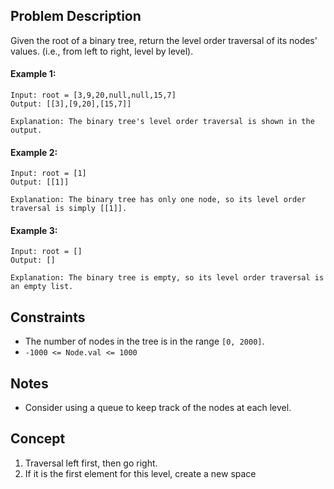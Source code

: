 ## Problem Description

Given the root of a binary tree, return the level order traversal of its nodes' values. (i.e., from left to right, level by level).

#### Example 1:
``` plaintext
Input: root = [3,9,20,null,null,15,7]
Output: [[3],[9,20],[15,7]]

Explanation: The binary tree's level order traversal is shown in the output.
```

#### Example 2:
``` plaintext
Input: root = [1]
Output: [[1]]

Explanation: The binary tree has only one node, so its level order traversal is simply [[1]].
```
#### Example 3:
``` plaintext
Input: root = []
Output: []

Explanation: The binary tree is empty, so its level order traversal is an empty list.
```
## Constraints

- The number of nodes in the tree is in the range `[0, 2000]`.
- `-1000 <= Node.val <= 1000`

## Notes

- Consider using a queue to keep track of the nodes at each level.

## Concept
1. Traversal left first, then go right.
2. If it is the first element for this level, create a new space
